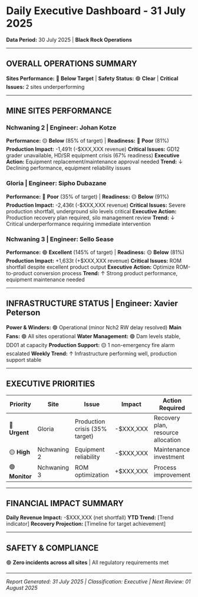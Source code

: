 # Daily Executive Dashboard - 31 July 2025
**Data Period:** 30 July 2025 | **Black Rock Operations**

---

## OVERALL OPERATIONS SUMMARY
**Sites Performance:** 🔴 **Below Target** | **Safety Status:** 🟢 **Clear** | **Critical Issues:** 2 sites underperforming

---

## MINE SITES PERFORMANCE

### Nchwaning 2 | Engineer: Johan Kotze
**Performance:** 🟡 **Below** (85% of target) | **Readiness:** 🔴 **Poor** (81%)
**Production Impact:** -1,491t (-$XXX,XXX revenue)
**Critical Issues:** GD12 grader unavailable, HD/SR equipment crisis (67% readiness)
**Executive Action:** Equipment replacement/maintenance approval needed
**Trend:** ↓ Declining performance, equipment reliability issues

### Gloria | Engineer: Sipho Dubazane  
**Performance:** 🔴 **Poor** (35% of target) | **Readiness:** 🟡 **Below** (91%)
**Production Impact:** -2,436t (-$XXX,XXX revenue)
**Critical Issues:** Severe production shortfall, underground silo levels critical
**Executive Action:** Production recovery plan required, silo management review
**Trend:** ↓ Critical underperformance requiring immediate intervention

### Nchwaning 3 | Engineer: Sello Sease
**Performance:** 🟢 **Excellent** (145% of target) | **Readiness:** 🟡 **Below** (81%)
**Production Impact:** +1,633t (+$XXX,XXX revenue)
**Critical Issues:** ROM shortfall despite excellent product output
**Executive Action:** Optimize ROM-to-product conversion process
**Trend:** ↑ Strong product performance, equipment maintenance needed

---

## INFRASTRUCTURE STATUS | Engineer: Xavier Peterson

**Power & Winders:** 🟢 Operational (minor Nch2 RW delay resolved)
**Main Fans:** 🟢 All sites operational
**Water Management:** 🟢 Dam levels stable, DD01 at capacity
**Production Support:** 🟡 1 non-emergency fire alarm escalated
**Weekly Trend:** ↑ Infrastructure performing well, production support stable

---

## EXECUTIVE PRIORITIES

| Priority | Site | Issue | Impact | Action Required |
|----------|------|-------|--------|----------------|
| 🔴 **Urgent** | Gloria | Production crisis (35% target) | -$XXX,XXX | Recovery plan, resource allocation |
| 🟡 **High** | Nchwaning 2 | Equipment reliability | -$XXX,XXX | Maintenance investment |
| 🟢 **Monitor** | Nchwaning 3 | ROM optimization | +$XXX,XXX | Process improvement |

---

## FINANCIAL IMPACT SUMMARY
**Daily Revenue Impact:** -$XXX,XXX (net shortfall)
**YTD Trend:** [Trend indicator]
**Recovery Projection:** [Timeline for target achievement]

---

## SAFETY & COMPLIANCE
🟢 **Zero incidents across all sites** | All regulatory requirements met

---
*Report Generated: 31 July 2025 | Classification: Executive | Next Review: 01 August 2025*